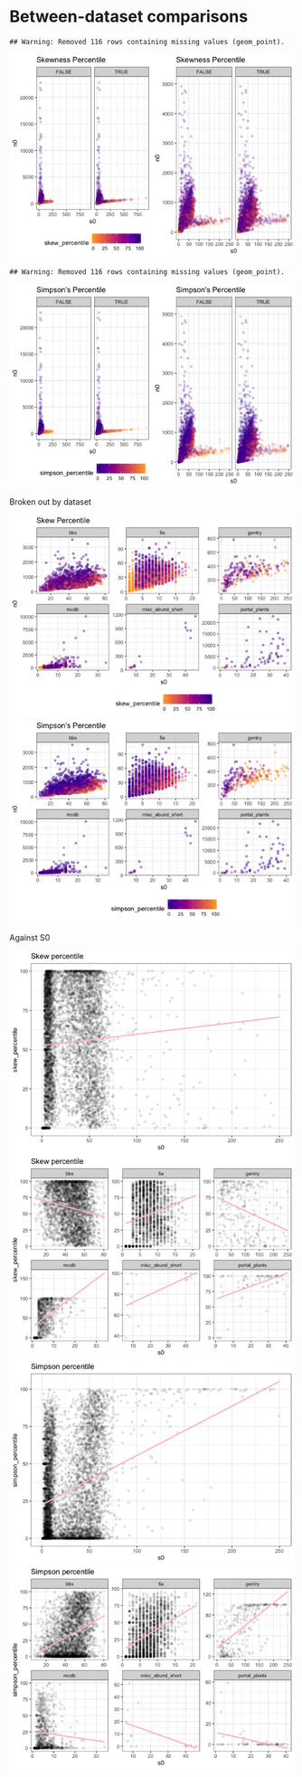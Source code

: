 Between-dataset comparisons
================

    ## Warning: Removed 116 rows containing missing values (geom_point).

![](cross_dataset_files/figure-markdown_github/overall%20percentile%20heatmap-1.png)

    ## Warning: Removed 116 rows containing missing values (geom_point).

![](cross_dataset_files/figure-markdown_github/overall%20percentile%20heatmap-2.png)

Broken out by dataset

![](cross_dataset_files/figure-markdown_github/dataset%20heatmaps-1.png)![](cross_dataset_files/figure-markdown_github/dataset%20heatmaps-2.png)

Against S0

![](cross_dataset_files/figure-markdown_github/s0%20percentile-1.png)![](cross_dataset_files/figure-markdown_github/s0%20percentile-2.png)![](cross_dataset_files/figure-markdown_github/s0%20percentile-3.png)![](cross_dataset_files/figure-markdown_github/s0%20percentile-4.png)
